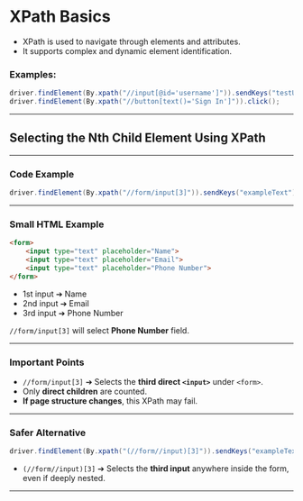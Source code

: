 # XPath Basics

- XPath is used to navigate through elements and attributes.
- It supports complex and dynamic element identification.

### Examples:
```java
driver.findElement(By.xpath("//input[@id='username']")).sendKeys("testUser");
driver.findElement(By.xpath("//button[text()='Sign In']")).click();
```
---

## Selecting the Nth Child Element Using XPath

---

### Code Example

```java
driver.findElement(By.xpath("//form/input[3]")).sendKeys("exampleText");
```

---

### Small HTML Example

```html
<form>
    <input type="text" placeholder="Name">
    <input type="text" placeholder="Email">
    <input type="text" placeholder="Phone Number">
</form>
```
- 1st input ➔ Name
- 2nd input ➔ Email
- 3rd input ➔ Phone Number

`//form/input[3]` will select **Phone Number** field.

---

### Important Points

- `//form/input[3]` ➔ Selects the **third direct `<input>`** under `<form>`.
- Only **direct children** are counted.
- **If page structure changes**, this XPath may fail.

---

### Safer Alternative

```java
driver.findElement(By.xpath("(//form//input)[3]")).sendKeys("exampleText");
```
- `(//form//input)[3]` ➔ Selects the **third input** anywhere inside the form, even if deeply nested.

---
